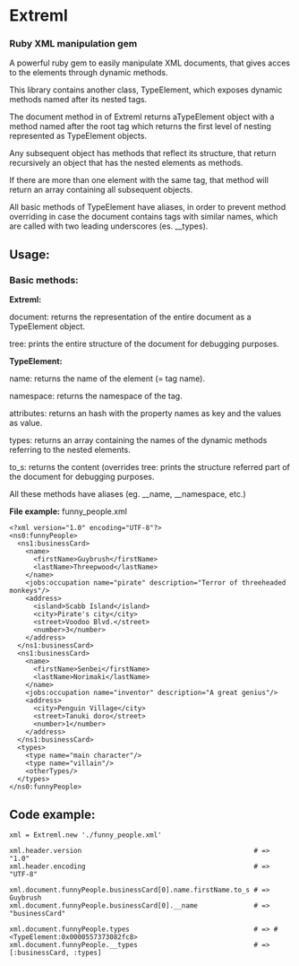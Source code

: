 # Extreml
### Ruby XML manipulation gem

A powerful ruby gem to easily manipulate XML documents, that gives acces to the elements through dynamic methods.

This library contains another class, TypeElement, which exposes dynamic methods named after its nested tags.

The document method in of Extreml returns aTypeElement object with a method named after the root tag which returns the first level of nesting represented as TypeElement objects.

Any subsequent object has methods that reflect its structure, that return recursively an object that has the nested elements as methods.

If there are more than one element with the same tag, that method will return an array containing all subsequent objects.

All basic methods of TypeElement have aliases, in order to prevent method overriding in case the document contains tags with similar names, which are called with two leading underscores (es. __types).


Usage:
------

### Basic methods:



**Extreml:**

document: returns the representation of the entire document as a TypeElement object.

tree: prints the entire structure of the document for debugging purposes.



**TypeElement:**

name: returns the name of the element (= tag name).

namespace: returns the namespace of the tag.

attributes: returns an hash with the property names as key and the values as value.

types: returns an array containing the names of the dynamic methods referring to the nested elements.

to_s: returns the content (overrides
tree: prints the structure referred part of the document for debugging purposes.

All these methods have aliases (eg. __name, __namespace, etc.)



**File example:**
funny_people.xml

    <?xml version="1.0" encoding="UTF-8"?>
    <ns0:funnyPeople>
      <ns1:businessCard>
        <name>
          <firstName>Guybrush</firstName>
          <lastName>Threepwood</lastName>
        </name>
        <jobs:occupation name="pirate" description="Terror of threeheaded monkeys"/>
        <address>
          <island>Scabb Island</island>
          <city>Pirate's city</city>
          <street>Voodoo Blvd.</street>
          <number>3</number>
        </address>
      </ns1:businessCard>
      <ns1:businessCard>
        <name>
          <firstName>Senbei</firstName>
          <lastName>Norimaki</lastName>
        </name>
        <jobs:occupation name="inventor" description="A great genius"/>
        <address>
          <city>Penguin Village</city>
          <street>Tanuki doro</street>
          <number>1</number>
        </address>
      </ns1:businessCard>
      <types>
        <type name="main character"/>
        <type name="villain"/>
        <otherTypes/>
      </types>
    </ns0:funnyPeople>

## Code example:

    xml = Extreml.new './funny_people.xml'

    xml.header.version                                           # => "1.0"
    xml.header.encoding                                          # => "UTF-8"

    xml.document.funnyPeople.businessCard[0].name.firstName.to_s # => Guybrush
    xml.document.funnyPeople.businessCard[0].__name              # => "businessCard"

    xml.document.funnyPeople.types                               # => #<TypeElement:0x0000557373082fc8>
    xml.document.funnyPeople.__types                             # => [:businessCard, :types]
